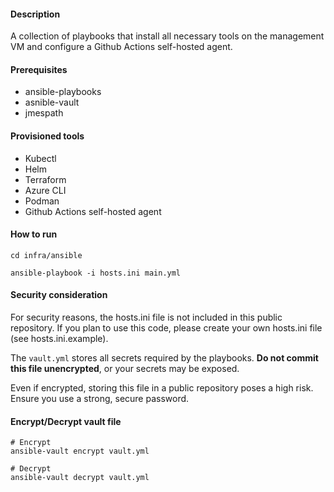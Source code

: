 #### Description

A collection of playbooks that install all necessary tools on the management VM and configure a Github Actions self-hosted agent.

#### Prerequisites

- ansible-playbooks
- asnible-vault
- jmespath

#### Provisioned tools

- Kubectl
- Helm
- Terraform
- Azure CLI
- Podman
- Github Actions self-hosted agent

#### How to run

```
cd infra/ansible

ansible-playbook -i hosts.ini main.yml 
```

#### Security consideration

For security reasons, the hosts.ini file is not included in this public repository. If you plan to use this code, please create your own hosts.ini file (see hosts.ini.example).

The `vault.yml` stores all secrets required by the playbooks. **Do not commit this file unencrypted**, or your secrets may be exposed. 

Even if encrypted, storing this file in a public repository poses a high risk. Ensure you use a strong, secure password.

#### Encrypt/Decrypt vault file
```
# Encrypt
ansible-vault encrypt vault.yml

# Decrypt
ansible-vault decrypt vault.yml
```
